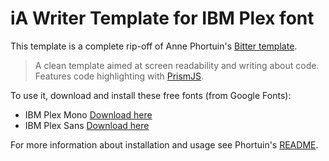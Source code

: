 # iA Writer Template for IBM Plex font

This template is a complete rip-off of Anne Phortuin's [Bitter template](https://github.com/phortuin/writer-bitter-template).

> A clean template aimed at screen readability and writing about code. Features code highlighting with [PrismJS](http://prismjs.com/).

To use it, download and install these free fonts (from Google Fonts):

- IBM Plex Mono [Download here](https://fonts.google.com/specimen/IBM+Plex+Mono)
- IBM Plex Sans [Download here](https://fonts.google.com/specimen/IBM+Plex+Sans)

For more information about installation and usage see Phortuin's [README](https://github.com/phortuin/writer-bitter-template).